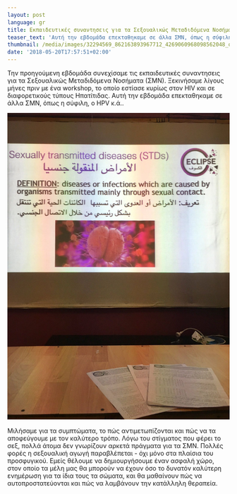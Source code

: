 ```yaml
---
layout: post
language: gr
title: Εκπαιδευτικές συναντησεις για τα Σεξουαλικώς Μεταδιδόμενα Νοσήματα
teaser_text: 'Αυτή την εβδομάδα επεκταθηκαμε σε άλλα ΣΜΝ, όπως η σύφιλη, ο HPV κ.ά'
thumbnail: /media/images/32294569_862163893967712_4269060968098562048_o.jpg
date: '2018-05-20T17:57:51+02:00'
---
```

Την προηγούμενη εβδομάδα συνεχίσαμε τις εκπαιδευτικές συναντησεις για τα Σεξουαλικώς Μεταδιδόμενα Νοσήματα (ΣΜΝ). Ξεκινήσαμε λίγους μήνες πριν με ένα workshop, το οποίο εστίασε κυρίως στον HIV και σε διαφορετικούς τύπους Ηπατίτιδας. Αυτή την εβδομάδα επεκταθηκαμε σε άλλα ΣΜΝ, όπως η σύφιλη, ο HPV κ.ά..

![](/media/images/32294569_862163893967712_4269060968098562048_o.jpg)

Μιλήσαμε για τα συμπτώματα, το πώς αντιμετωπίζονται και πώς να τα αποφεύγουμε με τον καλύτερο τρόπο. Λόγω του στίγματος που φέρει το σεξ, πολλά άτομα δεν γνωρίζουν αρκετά πράγματα για τα ΣΜΝ. Πολλές φορές η σεξουαλική αγωγή παραβλέπεται - όχι μόνο στα πλαίσια του προσφυγικού. Εμείς θέλουμε να δημιουργήσουμε έναν ασφαλή χώρο, στον οποίο τα μέλη μας θα μπορούν να έχουν όσο το δυνατόν καλύτερη ενημέρωση για τα ίδια τους τα σώματα, και θα μαθαίνουν πώς να αυτοπροστατεύονται και πώς να λαμβάνουν την κατάλληλη θεραπεία.
